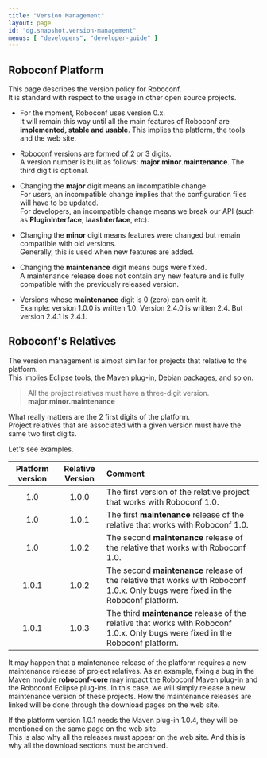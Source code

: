```yaml
---
title: "Version Management"
layout: page
id: "dg.snapshot.version-management"
menus: [ "developers", "developer-guide" ]
---
```


## Roboconf Platform

This page describes the version policy for Roboconf.  
It is standard with respect to the usage in other open source projects.

* For the moment, Roboconf uses version 0.x.  
It will remain this way until all the main features of Roboconf are **implemented, stable and usable**.
This implies the platform, the tools and the web site.

* Roboconf versions are formed of 2 or 3 digits.  
A version number is built as follows: **major**.**minor**.**maintenance**. The third digit is optional.

* Changing the **major** digit means an incompatible change.  
For users, an incompatible change implies that the configuration files will have to be updated.  
For developers, an incompatible change means we break our API (such as **PluginInterface**, **IaasInterface**, etc).

* Changing the **minor** digit means features were changed but remain compatible with old versions.  
Generally, this is used when new features are added.

* Changing the **maintenance** digit means bugs were fixed.  
A maintenance release does not contain any new feature and is fully compatible with the previously released version.

* Versions whose **maintenance** digit is 0 (zero) can omit it.  
Example: version 1.0.0 is written 1.0. Version 2.4.0 is written 2.4. But version 2.4.1 is 2.4.1.


## Roboconf's Relatives

The version management is almost similar for projects that relative to the platform.  
This implies Eclipse tools, the Maven plug-in, Debian packages, and so on.

> All the project relatives must have a three-digit version.  
> **major.minor.maintenance**

What really matters are the 2 first digits of the platform.  
Project relatives that are associated with a given version must have the same two first digits.
  
Let's see examples.

| Platform version | Relative Version | Comment |
| :---: | :---: | :--- |
| 1.0 | 1.0.0 | The first version of the relative project that works with Roboconf 1.0. |
| 1.0 | 1.0.1 | The first **maintenance** release of the relative that works with Roboconf 1.0. |
| 1.0 | 1.0.2 | The second **maintenance** release of the relative that works with Roboconf 1.0. |
| 1.0.1 | 1.0.2 | The second **maintenance** release of the relative that works with Roboconf 1.0.x. Only bugs were fixed in the Roboconf platform. |
| 1.0.1 | 1.0.3 | The third **maintenance** release of the relative that works with Roboconf 1.0.x. Only bugs were fixed in the Roboconf platform. |

It may happen that a maintenance release of the platform requires a new maintenance release of project relatives.
As an example, fixing a bug in the Maven module **roboconf-core** may impact the Roboconf Maven plug-in and the Roboconf Eclipse plug-ins.
In this case, we will simply release a new maintenance version of these projects. How the maintenance releases are linked will be done 
through the download pages on the web site.

If the platform version 1.0.1 needs the Maven plug-in 1.0.4, they will be mentioned on the same page on the web site.  
This is also why all the releases must appear on the web site. And this is why all the download sections must be archived.
